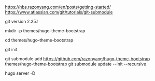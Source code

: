 https://hbs.razonyang.com/en/posts/getting-started/
https://www.atlassian.com/git/tutorials/git-submodule

git version 2.25.1


mkdir -p themes/hugo-theme-bootstrap

cd themes/hugo-theme-bootstrap

git init


git submodule add https://github.com/razonyang/hugo-theme-bootstrap themes/hugo-theme-bootstrap
git submodule update --init --recursive

hugo server -D
